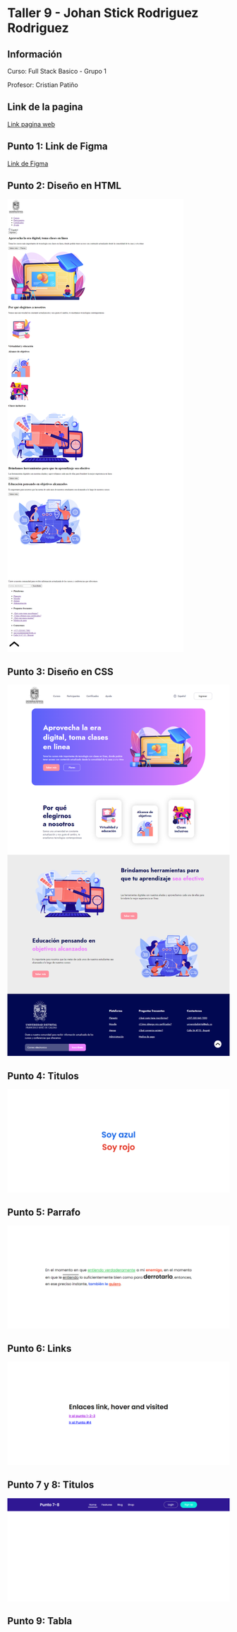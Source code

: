<h1>Taller 9 - Johan Stick Rodriguez Rodriguez</h1>

<h2>Información</h2>
<p>Curso: Full Stack Basico - Grupo 1</p>
<p>Profesor: Cristian Patiño</p>

<h2>Link de la pagina</h2>
<a href="https://johst03.github.io/taller-9-full-stack/">Link pagina web</a>

<h2>Punto 1: Link de Figma</h2>
<a href="https://www.figma.com/file/ArE5mDvAhi0wBTxIeaXulN/Johan-Stick-Rodriguez-Rodriguez?type=design&node-id=0%3A1&mode=design&t=TTiN5QhyNASURSHb-1">Link de Figma</a>

<h2>Punto 2: Diseño en HTML</h2>
<img src="public/images/punto_2.png" alt="Diseño html">

<h2>Punto 3: Diseño en CSS</h2>
<img src="public/images/punto_3.png" alt="Diseño css">

<h2>Punto 4: Titulos</h2>
<img src="public/images/punto_4.png" alt="Titulos">

<h2>Punto 5: Parrafo</h2>
<img src="public/images/punto_5.png" alt="Parrafo">

<h2>Punto 6: Links</h2>
<img src="public/images/punto_6.png" alt="Links">

<h2>Punto 7 y 8: Titulos</h2>
<img src="public/images/punto_7-8.png" alt="Titulos">

<h2>Punto 9: Tabla</h2>